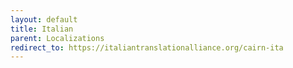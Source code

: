 ```yaml
---
layout: default
title: Italian
parent: Localizations
redirect_to: https://italiantranslationalliance.org/cairn-ita
---
```

